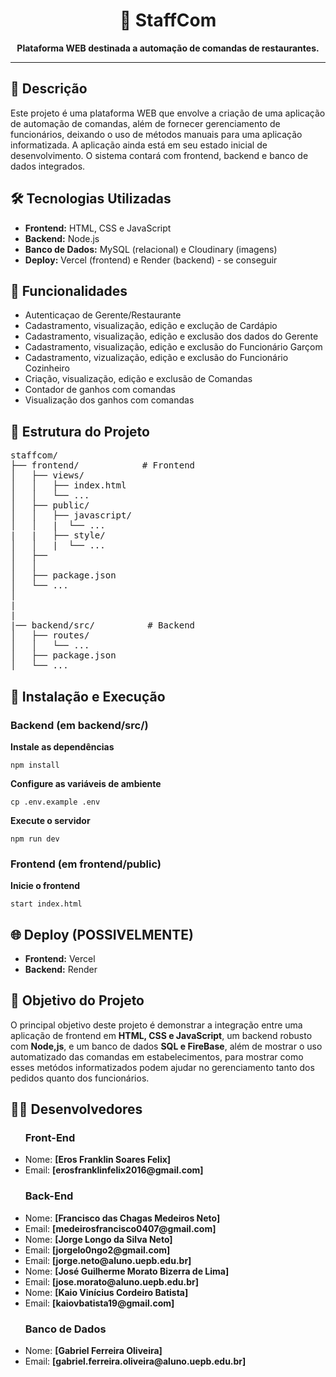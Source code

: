 <h1 align="center">📄 StaffCom</h1>

<p align="center">
  <strong>Plataforma WEB destinada a automação de comandas de restaurantes.</strong>
</p>

<hr />

<h2>📝 Descrição</h2>
<p>
  Este projeto é uma plataforma WEB que envolve a criação de uma aplicação de automação de comandas, além de fornecer gerenciamento de funcionários, deixando o uso de métodos manuais para uma aplicação informatizada. 
  A aplicação ainda está em seu estado inicial de desenvolvimento. O sistema contará com frontend, backend e banco de dados integrados.
</p>

<h2>🛠️ Tecnologias Utilizadas</h2>
<ul>
  <li><strong>Frontend:</strong> HTML, CSS e JavaScript</li>
  <li><strong>Backend:</strong> Node.js</li>
  <li><strong>Banco de Dados:</strong> MySQL (relacional) e Cloudinary (imagens)</li>
  <li><strong>Deploy:</strong> Vercel (frontend) e Render (backend) - se conseguir </li>
</ul>

<h2>🔧 Funcionalidades</h2>
<ul>
  <li>Autenticaçao de Gerente/Restaurante</li>
  <li>Cadastramento, visualização, edição e exclução de Cardápio</li>
  <li>Cadastramento, visualização, edição e exclusão dos dados do Gerente</li>
  <li>Cadastramento, visualização, edição e exclusão do Funcionário Garçom</li>
  <li>Cadastramento, vizualização, edição e exclusão do Funcionário Cozinheiro</li>
  <li>Criação, visualização, edição e exclusão de Comandas</li>
  <li>Contador de ganhos com comandas</li>
  <li>Visualização dos ganhos com comandas</li>
</ul>

<h2>📂 Estrutura do Projeto</h2>
<pre>
staffcom/
├── frontend/            # Frontend 
│   ├── views/
│   │   ├── index.html
│   │   └── ...
│   ├── public/
│   │   ├── javascript/
│   │   |  └── ...
|   |   ├── style/
│   │   |  └── ...
│   ├── 
│   │   
│   ├── package.json
│   └── ...
│
|            
|
|── backend/src/          # Backend 
│   ├── routes/
│   │   └── ...
│   ├── package.json
│   └── ...
</pre>

<h2>🚀 Instalação e Execução</h2>

<h3>Backend (em backend/src/)</h3>

<p><strong>Instale as dependências</strong></p>
<pre><code>npm install</code></pre>

<p><strong>Configure as variáveis de ambiente</strong></p>
<pre><code>cp .env.example .env</code></pre>

<p><strong>Execute o servidor</strong></p>
<pre><code>npm run dev</code></pre>

<h3>Frontend (em frontend/public)</h3>

<p><strong>Inicie o frontend</strong></p>
<pre><code>start index.html</code></pre>

</code></pre>

<h2>🌐 Deploy (POSSIVELMENTE)</h2>
<ul>
  <li><strong>Frontend:</strong> Vercel</li>
  <li><strong>Backend:</strong> Render</li>
</ul>

<h2>🎯 Objetivo do Projeto</h2>
<p>
  O principal objetivo deste projeto é demonstrar a integração entre uma aplicação de frontend em <strong>HTML, CSS e JavaScript</strong>, um backend robusto com <strong>Node,js</strong>, e um banco de dados <strong>SQL e FireBase</strong>, 
  além de mostrar o uso automatizado das comandas em estabelecimentos, para mostrar como esses metódos informatizados podem ajudar no gerenciamento tanto dos pedidos quanto dos funcionários.
</p>

<h2>🧑‍💻 Desenvolvedores</h2>
<ul>
  <h3>Front-End</h3>
  <li>Nome: <strong>[Eros Franklin Soares Felix]</strong></li>
  <li>Email: <strong>[erosfranklinfelix2016@gmail.com]</strong></li>
  <h3>Back-End</h3>
  <li>Nome: <strong>[Francisco das Chagas Medeiros Neto]</strong></li>
  <li>Email: <strong>[medeirosfrancisco0407@gmail.com]</strong></li>
  <li>Nome: <strong>[Jorge Longo da Silva Neto]</strong></li>
  <li>Email: <strong>[jorgelo0ngo2@gmail.com]</strong></li>
  <li>Email: <strong>[jorge.neto@aluno.uepb.edu.br]</strong></li>
  <li>Nome: <strong>[José Guilherme Morato Bizerra de Lima]</strong></li>
  <li>Email: <strong>[jose.morato@aluno.uepb.edu.br]</strong></li>
  <li>Nome: <strong>[Kaio Vinícius Cordeiro Batista]</strong></li>
  <li>Email: <strong>[kaiovbatista19@gmail.com]</strong></li>
   <h3>Banco de Dados</h3>
  <li>Nome: <strong>[Gabriel Ferreira Oliveira]</strong></li>
  <li>Email: <strong>[gabriel.ferreira.oliveira@aluno.uepb.edu.br]</strong></li>
</ul>
